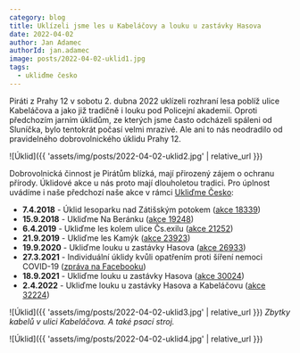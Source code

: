 ```yaml
---
category: blog
title: Uklízeli jsme les u Kabeláčovy a louku u zastávky Hasova
date: 2022-04-02
author: Jan Adamec
authorId: jan.adamec
image: posts/2022-04-02-uklid1.jpg
tags:
  - ukliďme česko
---
```


Piráti z Prahy 12 v sobotu 2. dubna 2022 uklízeli rozhraní lesa poblíž ulice Kabeláčova a jako již tradičně i louku pod Policejní akademií. Oproti předchozím jarním úklidům, ze kterých jsme často odcházeli spáleni od Sluníčka, bylo tentokrát počasí velmi mrazivé. Ale ani to nás neodradilo od pravidelného dobrovolnického úklidu Prahy 12.

![Úklid]({{ 'assets/img/posts/2022-04-02-uklid2.jpg' | relative_url }})

Dobrovolnická činnost je Pirátům blízká, mají přirozený zájem o ochranu přírody. Úklidové akce u nás proto mají dlouholetou tradici. Pro úplnost uvádíme i naše předchozí naše akce v rámci [Ukliďme Česko](https://www.uklidmecesko.cz):
* **7.4.2018** - Úklid lesoparku nad Zátišským potokem ([akce 18339](https://www.uklidmecesko.cz/event/18339/))
* **15.9.2018** - Ukliďme Na Beránku ([akce 19248](https://www.uklidmecesko.cz/event/19248/))
* **6.4.2019** - Ukliďme les kolem ulice Čs.exilu ([akce 21252](https://www.uklidmecesko.cz/event/21252/))
* **21.9.2019** - Ukliďme les Kamýk ([akce 23923](https://www.uklidmecesko.cz/event/23923/))
* **19.9.2020** - Ukliďme louku u zastávky Hasova ([akce 26933](https://www.uklidmecesko.cz/event/26933/))
* **27.3.2021** - Individuální úklidy kvůli opatřením proti šíření nemoci COVID-19 ([zpráva na Facebooku](https://www.facebook.com/PiratiP12/posts/2902042076738778))
* **18.9.2021** - Ukliďme louku u zastávky Hasova ([akce 30024](https://www.uklidmecesko.cz/event/30024/))
* **2.4.2022** - Ukliďme louku u zastávky Hasova a Kabeláčovu ([akce 32224](https://www.uklidmecesko.cz/event/32224/))

![Úklid]({{ 'assets/img/posts/2022-04-02-uklid3.jpg' | relative_url }})
_Zbytky kabelů v ulici Kabeláčova. A také psací stroj._

![Úklid]({{ 'assets/img/posts/2022-04-02-uklid4.jpg' | relative_url }})
